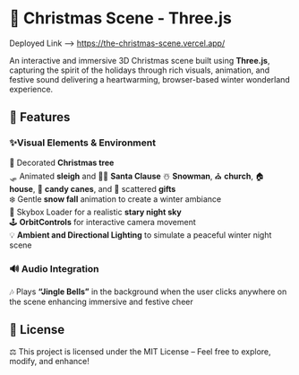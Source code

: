# 🎄 Christmas Scene - Three.js
Deployed Link --> https://the-christmas-scene.vercel.app/  

An interactive and immersive 3D Christmas scene built using **Three.js**, capturing the spirit of the holidays through rich visuals, animation, and festive sound delivering a heartwarming, browser-based winter wonderland experience.  

## 🌟 Features  
### ✨Visual Elements & Environment  
🎄 Decorated **Christmas tree**  
🛷 Animated **sleigh** and 🎅🏻 **Santa Clause**
☃️ **Snowman**, ⛪ **church**, 🏠 **house**, 🍭 **candy canes**, and 🎁 scattered **gifts**   
❄️ Gentle **snow fall** animation to create a winter ambiance  
🌌 Skybox Loader for a realistic **stary night sky**  
🕹️ **OrbitControls** for interactive camera movement  
💡 **Ambient and Directional Lighting** to simulate a peaceful winter night scene  

### 🔊 Audio Integration  
🎶 Plays **“Jingle Bells”** in the background when the user clicks anywhere on the scene enhancing immersive and festive cheer  

## 📜 License  
⚖️ This project is licensed under the MIT License – Feel free to explore, modify, and enhance!
